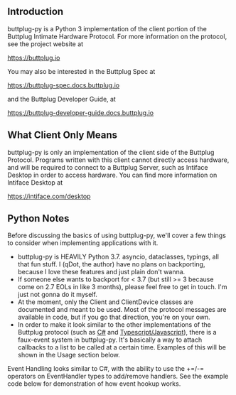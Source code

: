 ## Introduction

buttplug-py is a Python 3 implementation of the client portion of the
Buttplug Intimate Hardware Protocol. For more information on the
protocol, see the project website at

https://buttplug.io

You may also be interested in the Buttplug Spec at

https://buttplug-spec.docs.buttplug.io

and the Buttplug Developer Guide, at 

https://buttplug-developer-guide.docs.buttplug.io

## What Client Only Means

buttplug-py is only an implementation of the client side of the
Buttplug Protocol. Programs written with this client cannot directly
access hardware, and will be required to connect to a Buttplug Server,
such as Intiface Desktop in order to access hardware. You can find
more information on Intiface Desktop at

https://intiface.com/desktop

## Python Notes

Before discussing the basics of using buttplug-py, we'll cover a few
things to consider when implementing applications with it.

- buttplug-py is HEAVILY Python 3.7. asyncio, dataclasses, typings,
  all that fun stuff. I (qDot, the author) have no plans on
  backporting, because I love these features and just plain don't
  wanna.
- If someone else wants to backport for < 3.7 (but still >= 3 because
  come on 2.7 EOLs in like 3 months), please feel free to get in
  touch. I'm just not gonna do it myself.
- At the moment, only the Client and ClientDevice classes are
  documented and meant to be used. Most of the protocol messages are
  available in code, but if you go that direction, you're on your own.
- In order to make it look similar to the other implementations of the
  Buttplug protocol (such as
  [C#](https://github.com/buttplugio/buttplug-cshar) and
  [Typescript/Javascript](https://github.com/buttplugio/buttplug-js)),
  there is a faux-event system in buttplug-py. It's basically a way to
  attach callbacks to a list to be called at a certain time. Examples
  of this will be shown in the Usage section below.

Event Handling looks similar to C#, with the ability to use the +=/-=
operators on EventHandler types to add/remove handlers. See the
example code below for demonstration of how event hookup works.
